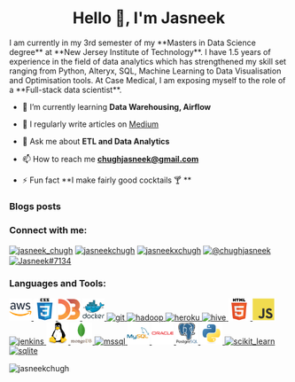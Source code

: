 <h1 align="center">Hello 👋, I'm Jasneek</h1>
I am currently in my 3rd semester of my **Masters in Data Science degree** at **New Jersey Institute of Technology**. I have 1.5 years of experience in the field of data analytics which has strengthened my skill set ranging from Python, Alteryx, SQL, Machine Learning to Data Visualisation and Optimisation tools. 
At Case Medical, I am exposing myself to the role of a **Full-stack data scientist**.


- 🌱 I’m currently learning **Data Warehousing, Airflow**

- 📝 I regularly write articles on [Medium](https://chughjasneek.medium.com/)

- 💬 Ask me about **ETL and Data Analytics**

- 📫 How to reach me **chughjasneek@gmail.com**

- ⚡ Fun fact **I make fairly good cocktails 🍸 **

### Blogs posts
<!-- BLOG-POST-LIST:START -->
<!-- BLOG-POST-LIST:END -->

<h3 align="left">Connect with me:</h3>
<p align="left">
<a href="https://twitter.com/jasneek_chugh" target="blank"><img align="center" src="https://cdn.jsdelivr.net/npm/simple-icons@3.0.1/icons/twitter.svg" alt="jasneek_chugh" height="30" width="40" /></a>
<a href="https://linkedin.com/in/jasneekchugh" target="blank"><img align="center" src="https://cdn.jsdelivr.net/npm/simple-icons@3.0.1/icons/linkedin.svg" alt="jasneekchugh" height="30" width="40" /></a>
<a href="https://instagram.com/jasneekxchugh" target="blank"><img align="center" src="https://cdn.jsdelivr.net/npm/simple-icons@3.0.1/icons/instagram.svg" alt="jasneekxchugh" height="30" width="40" /></a>
<a href="https://medium.com/@chughjasneek" target="blank"><img align="center" src="https://cdn.jsdelivr.net/npm/simple-icons@3.0.1/icons/medium.svg" alt="@chughjasneek" height="30" width="40" /></a>
<a href="https://discord.gg/Jasneek#7134" target="blank"><img align="center" src="https://cdn.jsdelivr.net/npm/simple-icons@3.0.1/icons/discord.svg" alt="Jasneek#7134" height="30" width="40" /></a>
</p>

<h3 align="left">Languages and Tools:</h3>
<p align="left"> <a href="https://aws.amazon.com" target="_blank"> <img src="https://raw.githubusercontent.com/devicons/devicon/master/icons/amazonwebservices/amazonwebservices-original-wordmark.svg" alt="aws" width="40" height="40"/> </a> <a href="https://www.w3schools.com/css/" target="_blank"> <img src="https://raw.githubusercontent.com/devicons/devicon/master/icons/css3/css3-original-wordmark.svg" alt="css3" width="40" height="40"/> </a> <a href="https://d3js.org/" target="_blank"> <img src="https://raw.githubusercontent.com/devicons/devicon/master/icons/d3js/d3js-original.svg" alt="d3js" width="40" height="40"/> </a> <a href="https://www.docker.com/" target="_blank"> <img src="https://raw.githubusercontent.com/devicons/devicon/master/icons/docker/docker-original-wordmark.svg" alt="docker" width="40" height="40"/> </a> <a href="https://git-scm.com/" target="_blank"> <img src="https://www.vectorlogo.zone/logos/git-scm/git-scm-icon.svg" alt="git" width="40" height="40"/> </a> <a href="https://hadoop.apache.org/" target="_blank"> <img src="https://www.vectorlogo.zone/logos/apache_hadoop/apache_hadoop-icon.svg" alt="hadoop" width="40" height="40"/> </a> <a href="https://heroku.com" target="_blank"> <img src="https://www.vectorlogo.zone/logos/heroku/heroku-icon.svg" alt="heroku" width="40" height="40"/> </a> <a href="https://hive.apache.org/" target="_blank"> <img src="https://www.vectorlogo.zone/logos/apache_hive/apache_hive-icon.svg" alt="hive" width="40" height="40"/> </a> <a href="https://www.w3.org/html/" target="_blank"> <img src="https://raw.githubusercontent.com/devicons/devicon/master/icons/html5/html5-original-wordmark.svg" alt="html5" width="40" height="40"/> </a> <a href="https://developer.mozilla.org/en-US/docs/Web/JavaScript" target="_blank"> <img src="https://raw.githubusercontent.com/devicons/devicon/master/icons/javascript/javascript-original.svg" alt="javascript" width="40" height="40"/> </a> <a href="https://www.jenkins.io" target="_blank"> <img src="https://www.vectorlogo.zone/logos/jenkins/jenkins-icon.svg" alt="jenkins" width="40" height="40"/> </a> <a href="https://www.linux.org/" target="_blank"> <img src="https://raw.githubusercontent.com/devicons/devicon/master/icons/linux/linux-original.svg" alt="linux" width="40" height="40"/> </a> <a href="https://www.mongodb.com/" target="_blank"> <img src="https://raw.githubusercontent.com/devicons/devicon/master/icons/mongodb/mongodb-original-wordmark.svg" alt="mongodb" width="40" height="40"/> </a> <a href="https://www.microsoft.com/en-us/sql-server" target="_blank"> <img src="https://cdn.worldvectorlogo.com/logos/microsoft-sql-server.svg" alt="mssql" width="40" height="40"/> </a> <a href="https://www.mysql.com/" target="_blank"> <img src="https://raw.githubusercontent.com/devicons/devicon/master/icons/mysql/mysql-original-wordmark.svg" alt="mysql" width="40" height="40"/> </a> <a href="https://www.oracle.com/" target="_blank"> <img src="https://raw.githubusercontent.com/devicons/devicon/master/icons/oracle/oracle-original.svg" alt="oracle" width="40" height="40"/> </a> <a href="https://www.postgresql.org" target="_blank"> <img src="https://raw.githubusercontent.com/devicons/devicon/master/icons/postgresql/postgresql-original-wordmark.svg" alt="postgresql" width="40" height="40"/> </a> <a href="https://www.python.org" target="_blank"> <img src="https://raw.githubusercontent.com/devicons/devicon/master/icons/python/python-original.svg" alt="python" width="40" height="40"/> </a> <a href="https://scikit-learn.org/" target="_blank"> <img src="https://upload.wikimedia.org/wikipedia/commons/0/05/Scikit_learn_logo_small.svg" alt="scikit_learn" width="40" height="40"/> </a> <a href="https://www.sqlite.org/" target="_blank"> <img src="https://www.vectorlogo.zone/logos/sqlite/sqlite-icon.svg" alt="sqlite" width="40" height="40"/> </a> </p>

<p><img align="center" src="https://github-readme-stats.vercel.app/api/top-langs?username=jasneekchugh&show_icons=true&locale=en&layout=compact" alt="jasneekchugh" /></p>
